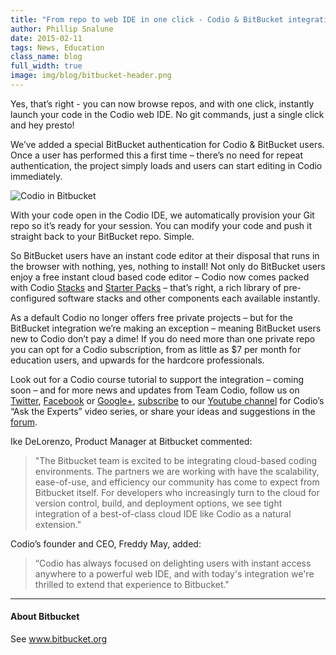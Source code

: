 ```yaml
---
title: "From repo to web IDE in one click - Codio & BitBucket integration makes editing code a breeze"
author: Phillip Snalune
date: 2015-02-11
tags: News, Education
class_name: blog
full_width: true
image: img/blog/bitbucket-header.png
---
```


Yes, that’s right - you can now browse repos, and with one click, instantly launch your code in the Codio web IDE.  No git commands, just a single click and hey presto!

We’ve added a special BitBucket authentication for Codio & BitBucket users.  Once a user has performed this a first time – there’s no need for repeat authentication, the project simply loads and users can start editing in Codio immediately.

![Codio in Bitbucket](img/blog/bitbucket-edit-in-codio.png)

With your code open in the Codio IDE, we automatically provision your Git repo so it’s ready for your session.  You can modify your code and push it straight back to your BitBucket repo. Simple.

So BitBucket users have an instant code editor at their disposal that runs in the browser with nothing, yes, nothing to install! Not only do BitBucket users enjoy a free instant cloud based code editor – Codio now comes packed with Codio [Stacks](/docs/dashboard/stacks) and [Starter Packs](/docs/dashboard/packs) – that’s right, a rich library of pre-configured software stacks and other components each available instantly.

As a default Codio no longer offers free private projects – but for the BitBucket integration we’re making an exception – meaning BitBucket users new to Codio don’t pay a dime!  If you do need more than one private repo you can opt for a Codio subscription, from as little as $7 per month for education users, and upwards for the hardcore professionals.

Look out for a Codio course tutorial to support the integration – coming soon – and for more news and updates from Team Codio, follow us on [Twitter](https://twitter.com/codiohq), [Facebook](https://facebook.com/codiohq) or [Google+](google.com/+Codio), [subscribe](https://www.youtube.com/channel/UCe_pvWqpowhOlwOwO3nVsaw?sub_confirmation=1) to our [Youtube channel](https://www.youtube.com/channel/UCe_pvWqpowhOlwOwO3nVsaw?sub_confirmation=1) for Codio’s “Ask the Experts” video series, or share your ideas and suggestions in the [forum](http://forum.codio.com).

Ike DeLorenzo, Product Manager at Bitbucket commented:

> "The Bitbucket team is excited to be integrating cloud-based coding environments. The partners we are working with have the scalability, ease-of-use, and efficiency our community has come to expect from Bitbucket itself.  For developers who increasingly turn to the cloud for version control, build, and deployment options, we see tight integration of a best-of-class cloud IDE like Codio as a natural extension."

Codio’s founder and CEO, Freddy May, added:

> “Codio has always focused on delighting users with instant access anywhere to a powerful web IDE, and with today's integration we're thrilled to extend that experience to Bitbucket."

---

#### About Bitbucket

See www.bitbucket.org
